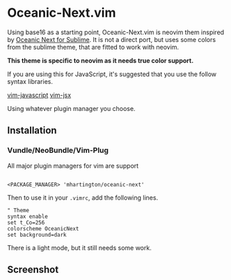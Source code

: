 # Oceanic-Next.vim


Using base16 as a starting point, Oceanic-Next.vim is neovim them inspired by [Oceanic Next for Sublime](https://github.com/voronianski/oceanic-next-color-scheme). It is not a direct port, but uses some colors from the sublime theme, that are fitted to work with neovim.

**This theme is specific to neovim as it needs true color support.**

If you are using this for JavaScript, it's suggested that you use the follow syntax libraries.

 [vim-javascript](https://github.com/pangloss/vim-javascript)
 [vim-jsx](https://github.com/mxw/vim-jsx)

 Using whatever plugin manager you choose.

## Installation

### Vundle/NeoBundle/Vim-Plug

 All major plugin managers for vim are support

 ```vim

 <PACKAGE_MANAGER> 'mhartington/oceanic-next'
 ```


 Then to use it in your `.vimrc`, add the following lines.

 ```viml
 " Theme
 syntax enable
 set t_Co=256
 colorscheme OceanicNext
 set background=dark
 ```

 There is a light mode, but it still needs some work.

## Screenshot

![]()

